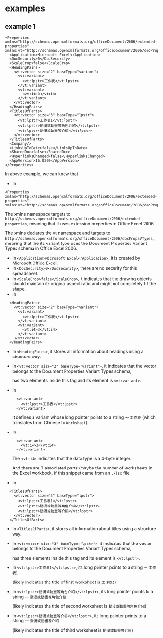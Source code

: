 # examples
## example 1
```
<Properties
xmlns="http://schemas.openxmlformats.org/officeDocument/2006/extended-properties"
xmlns:vt="http://schemas.openxmlformats.org/officeDocument/2006/docPropsVTypes">
  <Application>Microsoft Excel</Application>
  <DocSecurity>0</DocSecurity>
  <ScaleCrop>false</ScaleCrop>
  <HeadingPairs>
    <vt:vector size="2" baseType="variant">
      <vt:variant>
        <vt:lpstr>工作表</vt:lpstr>
      </vt:variant>
      <vt:variant>
        <vt:i4>3</vt:i4>
      </vt:variant>
    </vt:vector>
  </HeadingPairs>
  <TitlesOfParts>
    <vt:vector size="3" baseType="lpstr">
      <vt:lpstr>工作表1</vt:lpstr>
      <vt:lpstr>動漫或動畫等角色介紹</vt:lpstr>
      <vt:lpstr>動漫或動畫等介紹</vt:lpstr>
    </vt:vector>
  </TitlesOfParts>
  <Company/>
  <LinksUpToDate>false</LinksUpToDate>
  <SharedDoc>false</SharedDoc>
  <HyperlinksChanged>false</HyperlinksChanged>
  <AppVersion>16.0300</AppVersion>
</Properties>
```

In above example, we can know that 

+ In

```
<Properties
xmlns="http://schemas.openxmlformats.org/officeDocument/2006/extended-properties"
xmlns:vt="http://schemas.openxmlformats.org/officeDocument/2006/docPropsVTypes">
```

The xmlns namespace targets to `http://schemas.openxmlformats.org/officeDocument/2006/extended-properties`, meaning that it uses extension properties in Office Excel 2006.

The xmlns declares the vt namespace and targets to `http://schemas.openxmlformats.org/officeDocument/2006/docPropsVTypes`, meaning that the its variant type uses the Document Properties Variant Types schema in Office Excel 2006.

+ In `<Application>Microsoft Excel</Application>`, it is created by Microsoft Office Excel.
+ In `<DocSecurity>0</DocSecurity>`, there are no security for this spreadsheet.
+ In `<ScaleCrop>false</ScaleCrop>`, it indicates that the drawing objects should maintain its original aspect ratio and might not completely fill the shape.
+ In

```
  <HeadingPairs>
    <vt:vector size="2" baseType="variant">
      <vt:variant>
        <vt:lpstr>工作表</vt:lpstr>
      </vt:variant>
      <vt:variant>
        <vt:i4>3</vt:i4>
      </vt:variant>
    </vt:vector>
  </HeadingPairs>
```

  - In `<HeadingPairs>`, it stores all information about headings using a structure way.
  - In `<vt:vector size="2" baseType="variant">`, it indicates that the vector belongs to the Document Properties Variant Types schema,
  
    has two elements inside this tag and its element is `<vt:variant>`. 
    
  - In

    ```
      <vt:variant>
        <vt:lpstr>工作表</vt:lpstr>
      </vt:variant>
    ```

    It defines a variant whose long pointer points to a string -- `工作表` (which translates from Chinese to `Worksheet`).

  - In

    ```
      <vt:variant>
        <vt:i4>3</vt:i4>
      </vt:variant>
    ```

    The `<vt:i4>` indicates that the data type is a 4-byte integer.

    And there are 3 associated parts (maybe the number of worksheets in the Excel workbook, if this snippet came from an `.xlsx` file)

+ In

```
  <TitlesOfParts>
    <vt:vector size="3" baseType="lpstr">
      <vt:lpstr>工作表1</vt:lpstr>
      <vt:lpstr>動漫或動畫等角色介紹</vt:lpstr>
      <vt:lpstr>動漫或動畫等介紹</vt:lpstr>
    </vt:vector>
  </TitlesOfParts>
```

  - In `<TitlesOfParts>`, it stores all information about titles using a structure way.
  - In `<vt:vector size="3" baseType="lpstr">`, it indicates that the vector belongs to the Document Properties Variant Types schema,
  
    has three elements inside this tag and its element is `<vt:lpstr>`.

  - In `<vt:lpstr>工作表1</vt:lpstr>`, its long pointer points to a string -- `工作表1`
  
    (likely indicates the title of first worksheet is `工作表1`)

  - In `<vt:lpstr>動漫或動畫等角色介紹</vt:lpstr>`, its long pointer points to a string -- `動漫或動畫等角色介紹`
  
    (likely indicates the title of second worksheet is `動漫或動畫等角色介紹`)

  - In `<vt:lpstr>動漫或動畫等介紹</vt:lpstr>`, its long pointer points to a string -- `動漫或動畫等介紹`
  
    (likely indicates the title of third worksheet is `動漫或動畫等介紹`)
